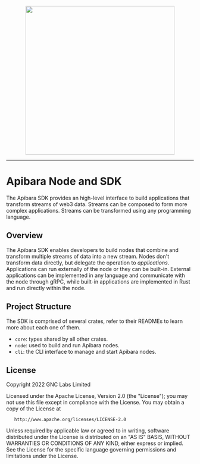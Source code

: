 <p align="center">
    <img width="400" src="https://user-images.githubusercontent.com/282580/176315678-e7ab5a9b-5561-41e4-b314-62f99fd90d2f.png" />
</p>

---

# Apibara Node and SDK

The Apibara SDK provides an high-level interface to build applications that
transform streams of web3 data. Streams can be composed to form more complex
applications. Streams can be transformed using any programming language.


## Overview

The Apibara SDK enables developers to build nodes that combine and transform
multiple streams of data into a new stream. Nodes don't transform data directly,
but delegate the operation to _applications_. Applications can run externally of
the node or they can be built-in. External applications can be implemented in any
language and communicate with the node through gRPC, while built-in applications
are implemented in Rust and run directly within the node.


## Project Structure

The SDK is comprised of several crates, refer to their READMEs to learn
more about each one of them.

 - `core`: types shared by all other crates.
 - `node`: used to build and run Apibara nodes.
 - `cli`: the CLI interface to manage and start Apibara nodes.


## License

   Copyright 2022 GNC Labs Limited

   Licensed under the Apache License, Version 2.0 (the "License");
   you may not use this file except in compliance with the License.
   You may obtain a copy of the License at

       http://www.apache.org/licenses/LICENSE-2.0

   Unless required by applicable law or agreed to in writing, software
   distributed under the License is distributed on an "AS IS" BASIS,
   WITHOUT WARRANTIES OR CONDITIONS OF ANY KIND, either express or implied.
   See the License for the specific language governing permissions and
   limitations under the License.
